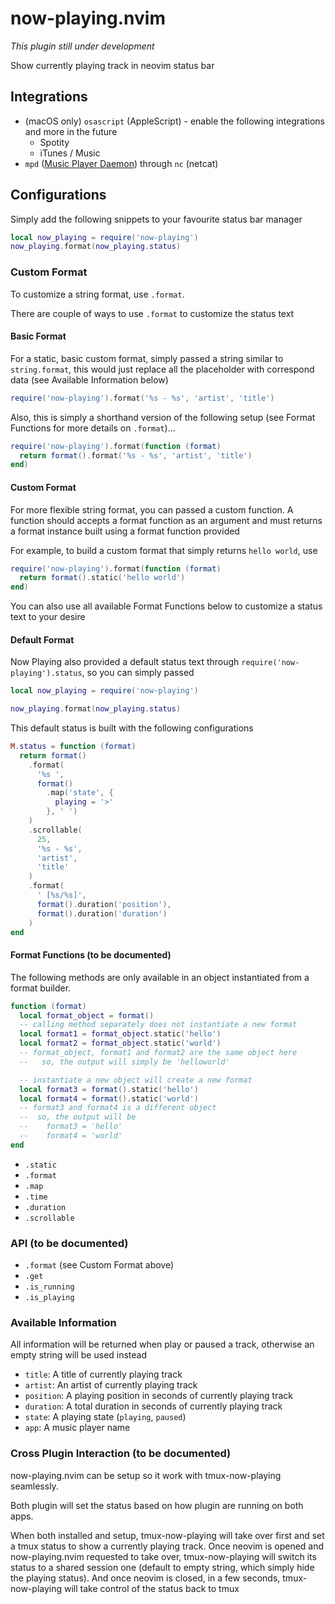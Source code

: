# now-playing.nvim

_This plugin still under development_

Show currently playing track in neovim status bar

## Integrations

- (macOS only) `osascript` (AppleScript) - enable the following integrations and more in the future
  - Spotity
  - iTunes / Music
- `mpd` ([Music Player Daemon](https://www.musicpd.org)) through `nc` (netcat)

## Configurations

Simply add the following snippets to your favourite status bar manager

```lua
local now_playing = require('now-playing')
now_playing.format(now_playing.status)
```

### Custom Format

To customize a string format, use `.format`.

There are couple of ways to use `.format` to customize the status text

#### Basic Format

For a static, basic custom format, simply passed a string similar to
`string.format`, this would just replace all the placeholder with correspond
data (see Available Information below)

```lua
require('now-playing').format('%s - %s', 'artist', 'title')
```

Also, this is simply a shorthand version of the following setup (see Format
Functions for more details on `.format`)...

```lua
require('now-playing').format(function (format)
  return format().format('%s - %s', 'artist', 'title')
end)
```

#### Custom Format

For more flexible string format, you can passed a custom function. A
function should accepts a format function as an argument and must returns a
format instance built using a format function provided

For example, to build a custom format that simply returns `hello world`, use

```lua
require('now-playing').format(function (format)
  return format().static('hello world')
end)
```

You can also use all available Format Functions below to customize a status
text to your desire

#### Default Format

Now Playing also provided a default status text
through `require('now-playing').status`, so you can simply passed

```lua
local now_playing = require('now-playing')

now_playing.format(now_playing.status)
```

This default status is built with the following configurations

```lua
M.status = function (format)
  return format()
    .format(
      '%s ',
      format()
        .map('state', {
          playing = '>'
        }, ' ')
    )
    .scrollable(
      25,
      '%s - %s',
      'artist',
      'title'
    )
    .format(
      ' [%s/%s]',
      format().duration('position'),
      format().duration('duration')
    )
end
```

#### Format Functions (to be documented)

The following methods are only available in an object instantiated from a
format builder.

```lua
function (format)
  local format_object = format()
  -- calling method separately does not instantiate a new format
  local format1 = format_object.static('hello')
  local format2 = format_object.static('world')
  -- format_object, format1 and format2 are the same object here
  --   so, the output will simply be 'helloworld'

  -- instantiate a new object will create a new format
  local format3 = format().static('hello')
  local format4 = format().static('world')
  -- format3 and format4 is a different object
  --  so, the output will be
  --    format3 = 'hello'
  --    format4 = 'world'
end
```

- `.static`
- `.format`
- `.map`
- `.time`
- `.duration`
- `.scrollable`

### API (to be documented)

- `.format` (see Custom Format above)
- `.get`
- `.is_running`
- `.is_playing`

### Available Information

All information will be returned when play or paused a track, otherwise an
empty string will be used instead

- `title`: A title of currently playing track
- `artist`: An artist of currently playing track
- `position`: A playing position in seconds of currently playing track
- `duration`: A total duration in seconds of currently playing track
- `state`: A playing state (`playing`, `paused`)
- `app`: A music player name

### Cross Plugin Interaction (to be documented)

now-playing.nvim can be setup so it work with tmux-now-playing seamlessly.

Both plugin will set the status based on how plugin are running on both apps.

When both installed and setup, tmux-now-playing will take over first and set
a tmux status to show a currently playing track. Once neovim is opened and
now-playing.nvim requested to take over, tmux-now-playing will switch its
status to a shared session one (default to empty string, which simply hide
the playing status). And once neovim is closed, in a few seconds,
tmux-now-playing will take control of the status back to tmux
